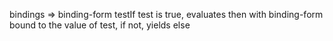 bindings => binding-form testIf test is true, evaluates then with binding-form bound to the value of test, if not, yields else